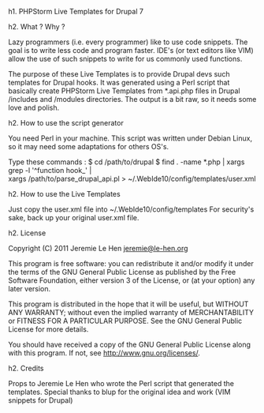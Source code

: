 h1. PHPStorm Live Templates for Drupal 7

h2. What ? Why ?

Lazy programmers (i.e. every programmer) like to use code snippets. The goal is
to write less code and program faster. IDE's (or text editors like VIM) allow
the use of such snippets to write for us commonly used functions.

The purpose of these Live Templates is to provide Drupal devs such templates
for Drupal hooks. It was generated using a Perl script that basically create
PHPStorm Live Templates from *.api.php files in Drupal /includes and /modules
directories. The output is a bit raw, so it needs some love and polish.

h2. How to use the script generator

You need Perl in your machine. This script was written under Debian Linux, so
it may need some adaptations for others OS's.

Type these commands :
$ cd /path/to/drupal
$ find . -name \*.php | xargs grep -l '^function hook_' | \
   xargs /path/to/parse_drupal_api.pl > ~/.WebIde10/config/templates/user.xml

h2. How to use the Live Templates

Just copy the user.xml file into ~/.WebIde10/config/templates
For security's sake, back up your original user.xml file.

h2. License

Copyright (C) 2011  Jeremie Le Hen <jeremie@le-hen.org>

This program is free software: you can redistribute it and/or modify
it under the terms of the GNU General Public License as published by
the Free Software Foundation, either version 3 of the License, or
(at your option) any later version.

This program is distributed in the hope that it will be useful,
but WITHOUT ANY WARRANTY; without even the implied warranty of
MERCHANTABILITY or FITNESS FOR A PARTICULAR PURPOSE.  See the
GNU General Public License for more details.

You should have received a copy of the GNU General Public License
along with this program.  If not, see <http://www.gnu.org/licenses/>.

h2. Credits

Props to Jeremie Le Hen who wrote the Perl script that generated the templates.
Special thanks to blup for the original idea and work (VIM snippets for Drupal)
